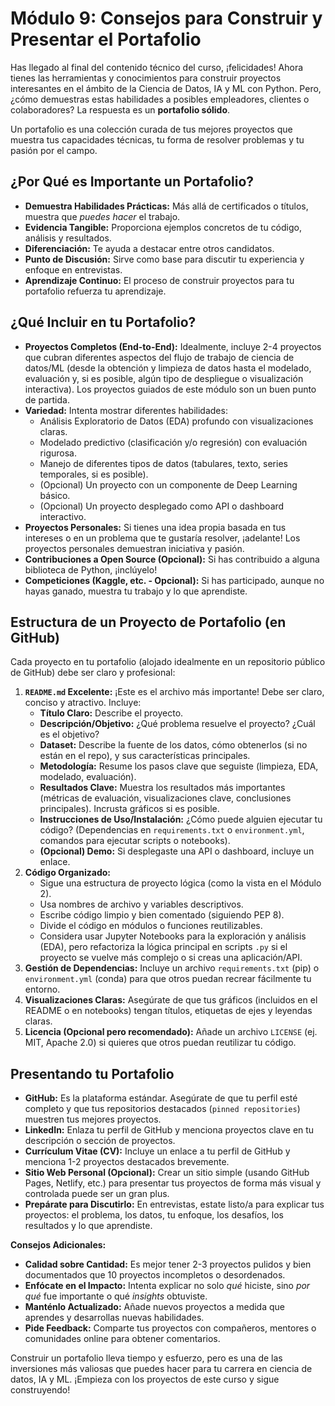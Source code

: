 # Módulo 9: Consejos para Construir y Presentar el Portafolio

Has llegado al final del contenido técnico del curso, ¡felicidades! Ahora tienes las herramientas y conocimientos para construir proyectos interesantes en el ámbito de la Ciencia de Datos, IA y ML con Python. Pero, ¿cómo demuestras estas habilidades a posibles empleadores, clientes o colaboradores? La respuesta es un **portafolio sólido**.

Un portafolio es una colección curada de tus mejores proyectos que muestra tus capacidades técnicas, tu forma de resolver problemas y tu pasión por el campo.

## ¿Por Qué es Importante un Portafolio?

*   **Demuestra Habilidades Prácticas:** Más allá de certificados o títulos, muestra que *puedes hacer* el trabajo.
*   **Evidencia Tangible:** Proporciona ejemplos concretos de tu código, análisis y resultados.
*   **Diferenciación:** Te ayuda a destacar entre otros candidatos.
*   **Punto de Discusión:** Sirve como base para discutir tu experiencia y enfoque en entrevistas.
*   **Aprendizaje Continuo:** El proceso de construir proyectos para tu portafolio refuerza tu aprendizaje.

## ¿Qué Incluir en tu Portafolio?

*   **Proyectos Completos (End-to-End):** Idealmente, incluye 2-4 proyectos que cubran diferentes aspectos del flujo de trabajo de ciencia de datos/ML (desde la obtención y limpieza de datos hasta el modelado, evaluación y, si es posible, algún tipo de despliegue o visualización interactiva). Los proyectos guiados de este módulo son un buen punto de partida.
*   **Variedad:** Intenta mostrar diferentes habilidades:
    *   Análisis Exploratorio de Datos (EDA) profundo con visualizaciones claras.
    *   Modelado predictivo (clasificación y/o regresión) con evaluación rigurosa.
    *   Manejo de diferentes tipos de datos (tabulares, texto, series temporales, si es posible).
    *   (Opcional) Un proyecto con un componente de Deep Learning básico.
    *   (Opcional) Un proyecto desplegado como API o dashboard interactivo.
*   **Proyectos Personales:** Si tienes una idea propia basada en tus intereses o en un problema que te gustaría resolver, ¡adelante! Los proyectos personales demuestran iniciativa y pasión.
*   **Contribuciones a Open Source (Opcional):** Si has contribuido a alguna biblioteca de Python, ¡inclúyelo!
*   **Competiciones (Kaggle, etc. - Opcional):** Si has participado, aunque no hayas ganado, muestra tu trabajo y lo que aprendiste.

## Estructura de un Proyecto de Portafolio (en GitHub)

Cada proyecto en tu portafolio (alojado idealmente en un repositorio público de GitHub) debe ser claro y profesional:

1.  **`README.md` Excelente:** ¡Este es el archivo más importante! Debe ser claro, conciso y atractivo. Incluye:
    *   **Título Claro:** Describe el proyecto.
    *   **Descripción/Objetivo:** ¿Qué problema resuelve el proyecto? ¿Cuál es el objetivo?
    *   **Dataset:** Describe la fuente de los datos, cómo obtenerlos (si no están en el repo), y sus características principales.
    *   **Metodología:** Resume los pasos clave que seguiste (limpieza, EDA, modelado, evaluación).
    *   **Resultados Clave:** Muestra los resultados más importantes (métricas de evaluación, visualizaciones clave, conclusiones principales). Incrusta gráficos si es posible.
    *   **Instrucciones de Uso/Instalación:** ¿Cómo puede alguien ejecutar tu código? (Dependencias en `requirements.txt` o `environment.yml`, comandos para ejecutar scripts o notebooks).
    *   **(Opcional) Demo:** Si desplegaste una API o dashboard, incluye un enlace.
2.  **Código Organizado:**
    *   Sigue una estructura de proyecto lógica (como la vista en el Módulo 2).
    *   Usa nombres de archivo y variables descriptivos.
    *   Escribe código limpio y bien comentado (siguiendo PEP 8).
    *   Divide el código en módulos o funciones reutilizables.
    *   Considera usar Jupyter Notebooks para la exploración y análisis (EDA), pero refactoriza la lógica principal en scripts `.py` si el proyecto se vuelve más complejo o si creas una aplicación/API.
3.  **Gestión de Dependencias:** Incluye un archivo `requirements.txt` (pip) o `environment.yml` (conda) para que otros puedan recrear fácilmente tu entorno.
4.  **Visualizaciones Claras:** Asegúrate de que tus gráficos (incluidos en el README o en notebooks) tengan títulos, etiquetas de ejes y leyendas claras.
5.  **Licencia (Opcional pero recomendado):** Añade un archivo `LICENSE` (ej. MIT, Apache 2.0) si quieres que otros puedan reutilizar tu código.

## Presentando tu Portafolio

*   **GitHub:** Es la plataforma estándar. Asegúrate de que tu perfil esté completo y que tus repositorios destacados (`pinned repositories`) muestren tus mejores proyectos.
*   **LinkedIn:** Enlaza tu perfil de GitHub y menciona proyectos clave en tu descripción o sección de proyectos.
*   **Currículum Vitae (CV):** Incluye un enlace a tu perfil de GitHub y menciona 1-2 proyectos destacados brevemente.
*   **Sitio Web Personal (Opcional):** Crear un sitio simple (usando GitHub Pages, Netlify, etc.) para presentar tus proyectos de forma más visual y controlada puede ser un gran plus.
*   **Prepárate para Discutirlo:** En entrevistas, estate listo/a para explicar tus proyectos: el problema, los datos, tu enfoque, los desafíos, los resultados y lo que aprendiste.

**Consejos Adicionales:**

*   **Calidad sobre Cantidad:** Es mejor tener 2-3 proyectos pulidos y bien documentados que 10 proyectos incompletos o desordenados.
*   **Enfócate en el Impacto:** Intenta explicar no solo *qué* hiciste, sino *por qué* fue importante o qué *insights* obtuviste.
*   **Manténlo Actualizado:** Añade nuevos proyectos a medida que aprendes y desarrollas nuevas habilidades.
*   **Pide Feedback:** Comparte tus proyectos con compañeros, mentores o comunidades online para obtener comentarios.

Construir un portafolio lleva tiempo y esfuerzo, pero es una de las inversiones más valiosas que puedes hacer para tu carrera en ciencia de datos, IA y ML. ¡Empieza con los proyectos de este curso y sigue construyendo!
